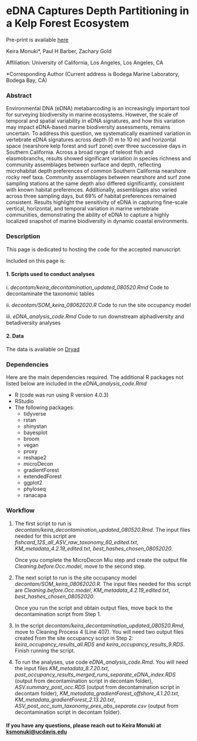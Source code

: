 # eDNA Captures Depth Partitioning in a Kelp Forest Ecosystem

Pre-print is available [here](https://www.biorxiv.org/content/10.1101/2021.06.01.446542v1)

Keira Monuki*, Paul H Barber, Zachary Gold

Affiliation: University of California, Los Angeles, Los Angeles, CA

*Corresponding Author (Current address is Bodega Marine Laboratory, Bodega Bay, CA)

### Abstract 

Environmental DNA (eDNA) metabarcoding is an increasingly important tool for surveying biodiversity in marine ecosystems. However, the scale of temporal and spatial variability in eDNA signatures, and how this variation may impact eDNA-based marine biodiversity assessments, remains uncertain. To address this question, we systematically examined variation in vertebrate eDNA signatures across depth (0 m to 10 m) and horizontal space (nearshore kelp forest and surf zone) over three successive days in Southern California. Across a broad range of teleost fish and elasmobranchs, results showed significant variation in species richness and community assemblages between surface and depth, reflecting microhabitat depth preferences of common Southern California nearshore rocky reef taxa. Community assemblages between nearshore and surf zone sampling stations at the same depth also differed significantly, consistent with known habitat preferences. Additionally, assemblages also varied across three sampling days, but 69% of habitat preferences remained consistent. Results highlight the sensitivity of eDNA in capturing fine-scale vertical, horizontal, and temporal variation in marine vertebrate communities, demonstrating the ability of eDNA to capture a highly localized snapshot of marine biodiversity in dynamic coastal environments.

### Description

This page is dedicated to hosting the code for the accepted manuscript. 

Included on this page is: 

#### 1. Scripts used to conduct analyses
i. *decontam/keira_decontamination_updated_080520.Rmd* Code to decontaminate the taxonomic tables

ii. *decontam/SOM_keira_08062020.R* Code to run the site occupancy model

iii. *eDNA_analysis_code.Rmd* Code to run downstream alphadiversity and betadiversity analyses

#### 2. Data

The data is available on [Dryad](https://doi.org/10.5068/D18H47)

### Dependencies 

Here are the main dependencies required. The additional R packages not listed below are included in the *eDNA_analysis_code.Rmd*

- R (code was run using R version 4.0.3)
- RStudio
- The following packages: 
  * tidyverse
  * rstan
  * shinystan
  * bayesplot
  * broom
  * vegan
  * proxy
  * reshape2
  * microDecon
  * gradientForest
  * extendedForest
  * ggplot2
  * phyloseq
  * ranacapa

### Workflow

1. The first script to run is *decontam/keira_decontamination_updated_080520.Rmd*. The input files needed for this script are *fishcard_12S_all_ASV_raw_taxonomy_60_edited.txt*, *KM_metadata_4.2.19_edited.txt*, *best_hashes_chosen_08052020*. 

    Once you complete the MicroDecon Miu step and create the output file *Cleaning.before.Occ.model*, move to the second step. 

2. The next script to run is the site occupancy model *decontam/SOM_keira_08062020.R*. The input files needed for this script are *Cleaning.before.Occ.model*, *KM_metadata_4.2.19_edited.txt*, *best_hashes_chosen_08052020*. 

    Once you run the script and obtain output files, move back to the decontamination script from Step 1. 

3. In the script *decontam/keira_decontamination_updated_080520.Rmd*, move to Cleaning Process 4 (Line 407). You will need two output files created from the site occupancy script in Step 2: *keira_occupancy_results_all.RDS* and *keira_occupancy_results_9.RDS*. Finish running the script. 

4. To run the analyses, use code *eDNA_analysis_code.Rmd*. You will need the input files *KM_metadata_8.7.20.txt*, *post_occupancy_results_merged_runs_separate_eDNA_index.RDS* (output from decontamination script in decontam folder), *ASV.summary_post_occ.RDS* (output from decontamination script in decontam folder), *KM_metadata_gradientForest_offshore_4.1.20.txt*, *KM_metadata_gradientForest_2.13.20.txt*, *ASV_post_occ_sum_taxonomy_pres_abs_separate.csv* (output from decontamination script in decontam folder). 


#### If you have any questions, please reach out to Keira Monuki at ksmonuki@ucdavis.edu









